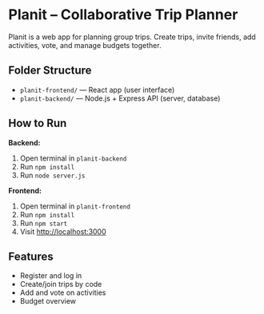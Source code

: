# Planit – Collaborative Trip Planner

Planit is a web app for planning group trips. Create trips, invite friends, add activities, vote, and manage budgets together.

## Folder Structure

- `planit-frontend/` — React app (user interface)
- `planit-backend/` — Node.js + Express API (server, database)

## How to Run

**Backend:**
1. Open terminal in `planit-backend`
2. Run `npm install`
3. Run `node server.js`

**Frontend:**
1. Open terminal in `planit-frontend`
2. Run `npm install`
3. Run `npm start`
4. Visit [http://localhost:3000](http://localhost:3000)

## Features

- Register and log in
- Create/join trips by code
- Add and vote on activities
- Budget overview


